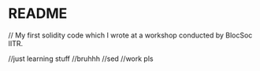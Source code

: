 # README
 
 //  My first solidity code which I wrote at a workshop conducted by BlocSoc IITR.

 //just learning stuff
 //bruhhh
 //sed
 //work pls